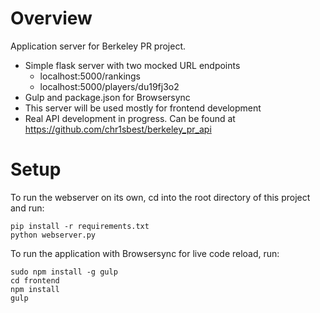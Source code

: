 Overview
========

Application server for Berkeley PR project.

- Simple flask server with two mocked URL endpoints
    - localhost:5000/rankings
    - localhost:5000/players/du19fj3o2
- Gulp and package.json for Browsersync
- This server will be used mostly for frontend development
- Real API development in progress. Can be found at https://github.com/chr1sbest/berkeley_pr_api 


Setup
=======

To run the webserver on its own, cd into the root directory of this project and run:
```
pip install -r requirements.txt
python webserver.py
```

To run the application with Browsersync for live code reload, run:
```
sudo npm install -g gulp
cd frontend
npm install
gulp
```
